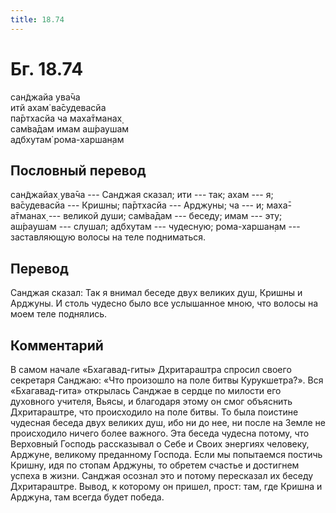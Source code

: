 ```yaml
---
title: 18.74
---
```


# Бг. 18.74
сан̃джайа ува̄ча<br/>
итй ахам̇ ва̄судевасйа<br/>
па̄ртхасйа ча маха̄тманах̣<br/>
сам̇ва̄дам имам аш́раушам<br/>
адбхутам̇ рома-харшан̣ам
## Пословный перевод

сан̃джайах̣ ува̄ча --- Санджая сказал; ити --- так; ахам --- я; ва̄судевасйа
--- Кришны; па̄ртхасйа --- Арджуны; ча --- и; маха̄-а̄тманах̣ --- великой
души; сам̇ва̄дам --- беседу; имам --- эту; аш́раушам --- слушал; адбхутам
--- чудесную; рома-харшан̣ам --- заставляющую волосы на теле подниматься.

## Перевод

Санджая сказал: Так я внимал беседе двух великих душ, Кришны и Арджуны.
И столь чудесно было все услышанное мною, что волосы на моем теле
поднялись.

## Комментарий

В самом начале «Бхагавад-гиты» Дхритараштра спросил своего секретаря
Санджаю: «Что произошло на поле битвы Курукшетра?». Вся «Бхагавад-гита»
открылась Санджае в сердце по милости его духовного учителя, Вьясы, и
благодаря этому он смог объяснить Дхритараштре, что происходило на поле
битвы. То была поистине чудесная беседа двух великих душ, ибо ни до нее,
ни после на Земле не происходило ничего более важного. Эта беседа
чудесна потому, что Верховный Господь рассказывал о Себе и Своих
энергиях человеку, Арджуне, великому преданному Господа. Если мы
попытаемся постичь Кришну, идя по стопам Арджуны, то обретем счастье и
достигнем успеха в жизни. Санджая осознал это и потому пересказал их
беседу Дхритараштре. Вывод, к которому он пришел, прост: там, где Кришна
и Арджуна, там всегда будет победа.
